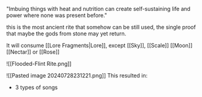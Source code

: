 "Imbuing things with heat and nutrition can create self-sustaining life and power where none was present before."

this is the most ancient rite that somehow can be still used, the single proof that maybe the gods from stone may yet return.

It will consume [[Lore Fragments|Lore]], except [[Sky]], [[Scale]] [[Moon]] [[Nectar]] or [[Rose]]

![[Flooded-Flint Rite.png]]

![[Pasted image 20240728231221.png]]
This resulted in:
- 3 types of songs